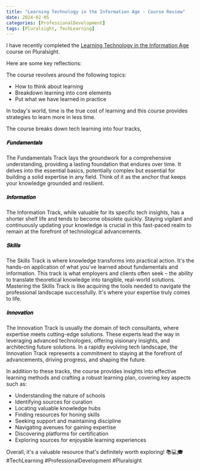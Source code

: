 ```yaml
---
title: "Learning Technology in the Information Age - Course Review"
date: 2024-02-05
categories: [ProfessionalDevelopment]
tags: [Pluralsight, TechLearning]
---
```


I have recently completed the [Learning Technology in the Information Age](https://www.pluralsight.com/courses/learning-technology-information-age) course on Pluralsight.

Here are some key reflections:

The course revolves around the following topics:
- How to think about learning
- Breakdown learning into core elements
- Put what we have learned in practice

In today's world, time is the true cost of learning and this course provides strategies to learn more in less time.

The course breaks down tech learning into four tracks,

##### 𝐅𝐮𝐧𝐝𝐚𝐦𝐞𝐧𝐭𝐚𝐥𝐬

The Fundamentals Track lays the groundwork for a comprehensive understanding, providing a lasting foundation that endures over time. It delves into the essential basics, potentially complex but essential for building a solid expertise in any field. Think of it as the anchor that keeps your knowledge grounded and resilient.

##### 𝐈𝐧𝐟𝐨𝐫𝐦𝐚𝐭𝐢𝐨𝐧

The Information Track, while valuable for its specific tech insights, has a shorter shelf life and tends to become obsolete quickly. Staying vigilant and continuously updating your knowledge is crucial in this fast-paced realm to remain at the forefront of technological advancements. 

##### 𝐒𝐤𝐢𝐥𝐥𝐬

The Skills Track is where knowledge transforms into practical action. It's the hands-on application of what you've learned about fundamentals and information. This track is what employers and clients often seek – the ability to translate theoretical knowledge into tangible, real-world solutions. Mastering the Skills Track is like acquiring the tools needed to navigate the professional landscape successfully. It's where your expertise truly comes to life.

##### 𝐈𝐧𝐧𝐨𝐯𝐚𝐭𝐢𝐨𝐧

The Innovation Track is usually the domain of tech consultants, where expertise meets cutting-edge solutions. These experts lead the way in leveraging advanced technologies, offering visionary insights, and architecting future solutions. In a rapidly evolving tech landscape, the Innovation Track represents a commitment to staying at the forefront of advancements, driving progress, and shaping the future.

In addition to these tracks, the course provides insights into effective learning methods and crafting a robust learning plan, covering key aspects such as:

- Understanding the nature of schools
- Identifying sources for curation
- Locating valuable knowledge hubs
- Finding resources for honing skills
- Seeking support and maintaining discipline
- Navigating avenues for gaining expertise
- Discovering platforms for certification
- Exploring sources for enjoyable learning experiences

Overall, it's a valuable resource that's definitely worth exploring! 📚💻🎓 #TechLearning #ProfessionalDevelopment #Pluralsight